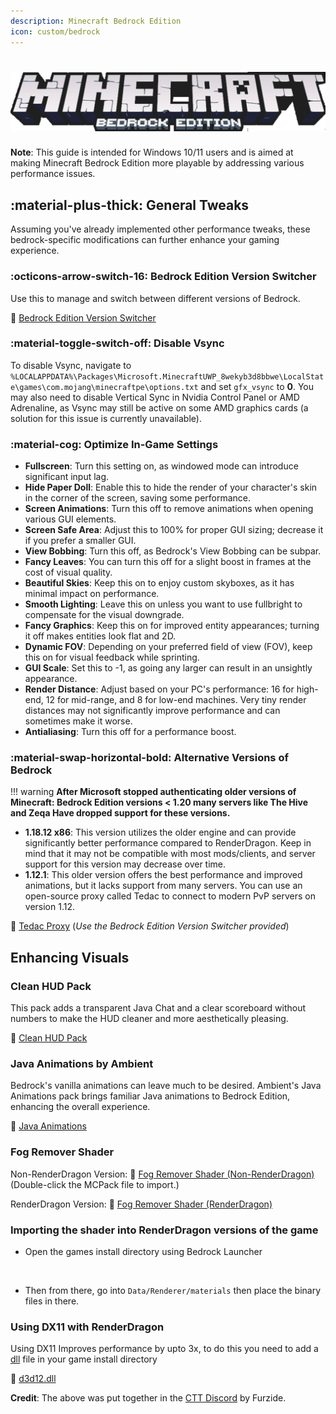 ```yaml
---
description: Minecraft Bedrock Edition
icon: custom/bedrock
---
```


# ![logo](../assets/images/games/minecraft-bedrock/logo.png)
**Note**: This guide is intended for Windows 10/11 users and is aimed at making Minecraft Bedrock Edition more playable by addressing various performance issues.

## :material-plus-thick: **General Tweaks**

Assuming you've already implemented other performance tweaks, these bedrock-specific modifications can further enhance your gaming experience.

### :octicons-arrow-switch-16: **Bedrock Edition Version Switcher**

Use this to manage and switch between different versions of Bedrock.

🔗 [Bedrock Edition Version Switcher](https://bedrocklauncher.github.io/)

### :material-toggle-switch-off: **Disable Vsync**

To disable Vsync, navigate to `%LOCALAPPDATA%\Packages\Microsoft.MinecraftUWP_8wekyb3d8bbwe\LocalState\games\com.mojang\minecraftpe\options.txt` and set `gfx_vsync` to **0**. You may also need to disable Vertical Sync in Nvidia Control Panel or AMD Adrenaline, as Vsync may still be active on some AMD graphics cards (a solution for this issue is currently unavailable).

### :material-cog: **Optimize In-Game Settings**

- **Fullscreen**: Turn this setting on, as windowed mode can introduce significant input lag.
- **Hide Paper Doll**: Enable this to hide the render of your character's skin in the corner of the screen, saving some performance.
- **Screen Animations**: Turn this off to remove animations when opening various GUI elements.
- **Screen Safe Area**: Adjust this to 100% for proper GUI sizing; decrease it if you prefer a smaller GUI.
- **View Bobbing**: Turn this off, as Bedrock's View Bobbing can be subpar.
- **Fancy Leaves**: You can turn this off for a slight boost in frames at the cost of visual quality.
- **Beautiful Skies**: Keep this on to enjoy custom skyboxes, as it has minimal impact on performance.
- **Smooth Lighting**: Leave this on unless you want to use fullbright to compensate for the visual downgrade.
- **Fancy Graphics**: Keep this on for improved entity appearances; turning it off makes entities look flat and 2D.
- **Dynamic FOV**: Depending on your preferred field of view (FOV), keep this on for visual feedback while sprinting.
- **GUI Scale**: Set this to -1, as going any larger can result in an unsightly appearance.
- **Render Distance**: Adjust based on your PC's performance: 16 for high-end, 12 for mid-range, and 8 for low-end machines. Very tiny render distances may not significantly improve performance and can sometimes make it worse.
- **Antialiasing**: Turn this off for a performance boost.

### :material-swap-horizontal-bold: **Alternative Versions of Bedrock**

!!! warning
    **After Microsoft stopped authenticating older versions of Minecraft: Bedrock Edition versions < 1.20 many servers like The Hive and Zeqa Have dropped support for these versions.**

- **1.18.12 x86**: This version utilizes the older engine and can provide significantly better performance compared to RenderDragon. Keep in mind that it may not be compatible with most mods/clients, and server support for this version may decrease over time.
- **1.12.1**: This older version offers the best performance and improved animations, but it lacks support from many servers. You can use an open-source proxy called Tedac to connect to modern PvP servers on version 1.12.

🔗 [Tedac Proxy](https://github.com/TedacMC/releases/releases) (*Use the Bedrock Edition Version Switcher provided*)

## **Enhancing Visuals**

### **Clean HUD Pack**

This pack adds a transparent Java Chat and a clear scoreboard without numbers to make the HUD cleaner and more aesthetically pleasing.

🔗 [Clean HUD Pack](https://mcpedl.com/clean-hud-pack/)

### **Java Animations by Ambient**

Bedrock's vanilla animations can leave much to be desired. Ambient's Java Animations pack brings familiar Java animations to Bedrock Edition, enhancing the overall experience.

🔗 [Java Animations](https://mcpedl.com/java-1-7-animations/)

### **Fog Remover Shader**

Non-RenderDragon Version: 🔗 [Fog Remover Shader (Non-RenderDragon)](https://www.mediafire.com/file/33ibsfwwehokkvy/) (Double-click the MCPack file to import.)

RenderDragon Version: 🔗 [Fog Remover Shader (RenderDragon)](https://www.mediafire.com/folder/jq2w100udi4t6)

### **Importing the shader into RenderDragon versions of the game**

* Open the games install directory using Bedrock Launcher

<img src="../../assets/images/games/minecraft-bedrock/versiondir.png" alt="" class="rounded-image"/>

* Then from there, go into `Data/Renderer/materials` then place the binary files in there.


### Using DX11 with RenderDragon

Using DX11 Improves performance by upto 3x, to do this you need to add a [dll]() file in your game install directory

🔗 [d3d12.dll](https://raw.githubusercontent.com/couleur-tweak-tips/CTT/main/docs/resources/games/minecraft-bedrock/d3d12.dll)

**Credit**: The above was put together in the [CTT Discord](https://discord.gg/ctt) by Furzide.

